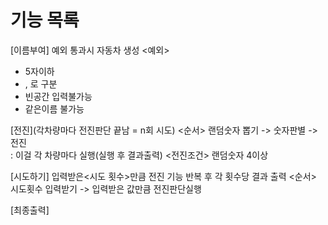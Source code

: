 # 기능 목록

[이름부여]
예외 통과시 자동차 생성
<예외>
- 5자이하
- , 로 구분 
- 빈공간 입력불가능
- 같은이름 불가능
  
[전진](각차량마다 전진판단 끝남 = n회 시도)
<순서>
랜덤숫자 뽑기 -> 숫자판별 -> 전진  
: 이걸 각 차량마다 실행(실행 후 결과출력)
<전진조건>
랜덤숫자 4이상

[시도하기]
입력받은<시도 횟수>만큼 전진 기능 반복 후 각 횟수당 결과 출력
<순서>
시도횟수 입력받기 -> 입력받은 값만큼 전진판단실행

[최종출력]



